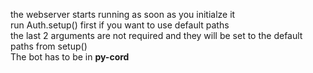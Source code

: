 the webserver starts running as soon as you initialze it 
<br>
run Auth.setup() first if you want to use default paths
<br>
the last 2 arguments are not required and they will be set to the default paths from setup()
<br>
The bot has to be in **py-cord**